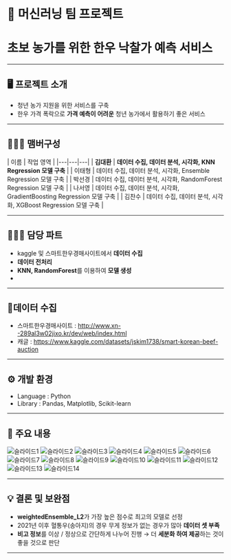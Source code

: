 # 🚩 머신러닝 팀 프로젝트
# **초보 농가를 위한 한우 낙찰가 예측 서비스**
----------------------------------------------------------

## 🖥️ 프로젝트 소개
-  청년 농가 지원을 위한 서비스를 구축
- 한우 가격 폭락으로 **가격 예측이 어려운** 청년 농가에서 활용하기 좋은 서비스
----------------------------------------------------------

## 🧑‍🤝‍🧑 맴버구성

| 이름 | 작업 영역 | 
|---|---|---|
| **김대환**  | **데이터 수집, 데이터 분석, 시각화, KNN Regression 모델 구축** |
| 이태형  | 데이터 수집, 데이터 분석, 시각화, Ensemble Regression 모델 구축 |
| 박선경  | 데이터 수집, 데이터 분석, 시각화, RandomForest Regression 모델 구축 | 
| 나서영  | 데이터 수집, 데이터 분석, 시각화, GradientBoosting Regression 모델 구축 | 
| 김찬수  | 데이터 수집, 데이터 분석, 시각화, XGBoost Regression 모델 구축 | 

----------------------------------------------------------

## 👨🏻‍💻 담당 파트

- kaggle 및 스마트한우경매사이트에서 **데이터 수집**
- **데이터 전처리**
- **KNN, RandomForest**를 이용하여 **모델 생성**
- 
----------------------------------------------------------

## 📂데이터 수집
- 스마트한우경매사이트 : http://www.xn--289al3w02jixo.kr/dev/web/index.html 
- 캐글 : https://www.kaggle.com/datasets/jskim1738/smart-korean-beef-auction

----------------------------------------------------------

## ⚙️ 개발 환경
- Language : Python
- Library : Pandas, Matplotlib, Scikit-learn

----------------------------------------------------------
## 📌 주요 내용
![슬라이드1](https://github.com/mansa97/KDT-4/assets/64315458/5afdf4d8-03e0-4ff5-b630-ff7437ffd952)
![슬라이드2](https://github.com/mansa97/KDT-4/assets/64315458/a8ce6a60-c2ff-42e6-8c1e-31b10d46c55b)
![슬라이드3](https://github.com/mansa97/KDT-4/assets/64315458/a1b44915-70f6-4293-883d-deb1d3284770)
![슬라이드4](https://github.com/mansa97/KDT-4/assets/64315458/6308d561-c1da-4c5d-ad6e-ad9af190df78)
![슬라이드5](https://github.com/mansa97/KDT-4/assets/64315458/c74bb216-28c5-4199-8bca-7f39c5b80f39)
![슬라이드6](https://github.com/mansa97/KDT-4/assets/64315458/5184e73e-3e03-442d-9f51-d05044f957fd)
![슬라이드7](https://github.com/mansa97/KDT-4/assets/64315458/bb10146a-482a-41ac-8c19-61653de63057)
![슬라이드8](https://github.com/mansa97/KDT-4/assets/64315458/4cd7e17b-40f3-471e-a9a8-fdbf8ce7ea34)
![슬라이드9](https://github.com/mansa97/KDT-4/assets/64315458/e248d4c6-3382-4db1-a698-ac7b60df8057)
![슬라이드10](https://github.com/mansa97/KDT-4/assets/64315458/683366e8-4925-461e-a573-51e2e0c24247)
![슬라이드11](https://github.com/mansa97/KDT-4/assets/64315458/6f45225c-b634-4c65-8829-aeb41e98c560)
![슬라이드12](https://github.com/mansa97/KDT-4/assets/64315458/038093df-bece-4c7b-8d18-d2ab28bd3d63)
![슬라이드13](https://github.com/mansa97/KDT-4/assets/64315458/915cb712-0dfa-4c53-8d27-52ec073b9860)
![슬라이드14](https://github.com/mansa97/KDT-4/assets/64315458/2fdca6df-79a1-4bb2-a343-e51ce7a94230)

----------------------------------------------------------

## 💡 결론 및 보완점

- **weightedEnsemble_L2**가 가장 높은 점수로 최고의 모델로 선정
- 2021년 이후 혈통우(송아지)의 경우 무게 정보가 없는 경우가 많아 **데이터 셋 부족**
- **비고 정보**를 이상 / 정상으로 간단하게 나누어 진행 → 더 **세분화 하여 제공**하는 것이 좋을 것으로 판단

----------------------------------------------------------












